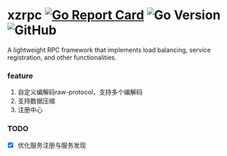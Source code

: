 # xzrpc [![Go Report Card](https://goreportcard.com/badge/github.com/gogohigher/xzrpc)](https://goreportcard.com/report/github.com/gogohigher/xzrpc) ![Go Version](https://img.shields.io/github/go-mod/go-version/gogohigher/xzrpc) ![GitHub](https://img.shields.io/github/license/gogohigher/xzrpc)    


A lightweight RPC framework that implements load balancing, service registration, and other functionalities.


### feature
1. 自定义编解码raw-protocol，支持多个编解码
2. 支持数据压缩
3. 注册中心

### TODO
- [x] 优化服务注册与服务发现